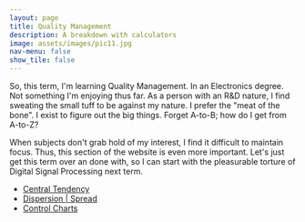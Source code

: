 ```yaml
---
layout: page
title: Quality Management
description: A breakdown with calculators
image: assets/images/pic11.jpg
nav-menu: false
show_tile: false
---
```


So, this term, I'm learning Quality Management.  In an Electronics degree.  Not something I'm enjoying thus far.  As a person with an R&D nature, I find sweating the small tuff to be against my nature.  I prefer the "meat of the bone".  I exist to figure out the big things.  Forget A-to-B; how do I get from A-to-Z?

When subjects don't grab hold of my interest, I find it difficult to maintain focus.  Thus, this section of the website is even more important.  Let's just get this term over an done with, so I can start with the pleasurable torture of Digital Signal Processing next term.

<ul>
  <li><a href="central-tendency.html">Central Tendency</a></li>
  <li><a href="dispersion-spread.html">Dispersion | Spread</a></li>
  <li><a href="control-charts">Control Charts</a></li>
</ul>
